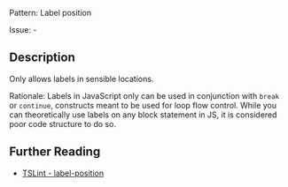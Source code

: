 Pattern: Label position

Issue: -

## Description

Only allows labels in sensible locations.  
  
Rationale: Labels in JavaScript only can be used in conjunction with `break` or `continue`, constructs meant to be used for loop flow control. While you can theoretically use labels on any block statement in JS, it is considered poor code structure to do so.

## Further Reading

* [TSLint - label-position](https://palantir.github.io/tslint/rules/label-position)